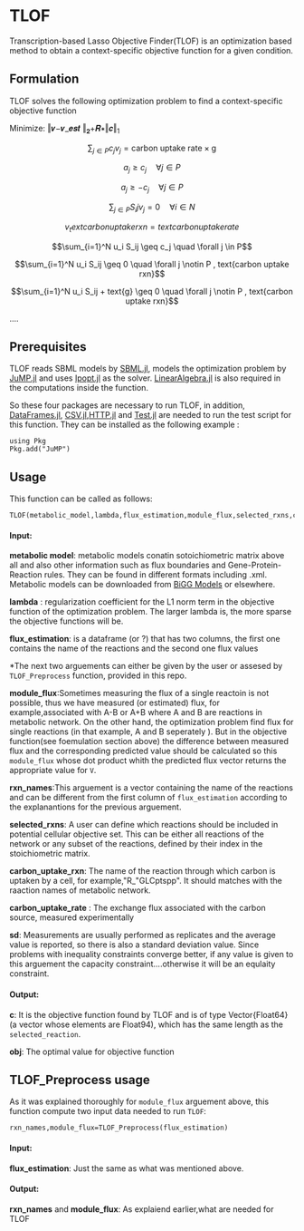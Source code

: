 # TLOF
Transcription-based Lasso Objective Finder(TLOF) is an optimization based method to obtain a context-specific objective function for a given condition.

## Formulation
TLOF solves the following optimization problem to find a context-specific objective function

Minimize: ‖𝒗−𝒗_𝒆𝒔𝒕 ‖<sub>𝟐</sub>+𝑹∗‖𝒄‖<sub>1</sub>

$$\sum_{j \in P}c_j v_j=\text{carbon uptake rate} \times  \text{g}$$

$$ a_j \geq c_j \quad \forall j \in P$$

$$ a_j \geq -c_j \quad \forall j \in P$$

$$\sum_{j \in P}S_ij v_j=0 \quad \forall i \in N$$

$$v_text{carbon uptake rxn}=text{carbon uptake rate}$$

$$\sum_{i=1}^N u_i S_ij \geq c_j \quad \forall j \in P$$

$$\sum_{i=1}^N u_i S_ij \geq 0 \quad \forall j \notin P , text{carbon uptake rxn}$$

$$\sum_{i=1}^N u_i S_ij + text{g} \geq 0 \quad \forall j \notin P , text{carbon uptake rxn}$$


....

## Prerequisites
TLOF reads SBML models by [SBML.jl](https://github.com/LCSB-BioCore/SBML.jl), models the optimization problem by [JuMP.jl](https://github.com/jump-dev/JuMP.jl) and uses [Ipopt.jl](https://github.com/jump-dev/Ipopt.jl) as the solver. 
[LinearAlgebra.jl](https://github.com/JuliaLang/julia/blob/master/stdlib/LinearAlgebra/src/LinearAlgebra.jl) is also required in the computations inside the function.

So these four packages are necessary to run TLOF, in addition, [DataFrames.jl](https://github.com/JuliaData/DataFrames.jl), [CSV.jl](https://github.com/JuliaData/CSV.jl),[HTTP.jl](https://github.com/JuliaWeb/HTTP.jl) and [Test.jl](https://github.com/JuliaLang/julia/blob/master/stdlib/Test/src/Test.jl) are needed to run the test script for this function. 
They can be installed as the following example :

```
using Pkg
Pkg.add("JuMP")
```
## Usage
This function can be called as follows:
```
TLOF(metabolic_model,lambda,flux_estimation,module_flux,selected_rxns,carbon_uptake_rxn,carbon_uptake_rate,sd)
```

#### Input:
  **metabolic model**: metabolic models conatin sotoichiometric matrix above all and also other information such as flux boundaries and Gene-Protein-Reaction rules. They can be found in different formats including .xml. Metabolic models can be downloaded from [BiGG Models](http://bigg.ucsd.edu/) or elsewhere.

  **lambda** : regularization coefficient for the L1 norm term in the objective function of the optimization problem. The larger lambda is, the more sparse the objective functions will be.
  
  **flux_estimation**: is a dataframe (or ?) that has two columns, the first one contains the name of the reactions and the second one flux values

*The next two arguements can either be given by the user or assesed by `TLOF_Preprocess` function, provided in this repo.

**module_flux**:Sometimes measuring the flux of a single reactoin is not possible, thus we have measured (or estimated) flux, for example,associated with A-B or A+B where A and B are reactions in metabolic network. On the other hand, the optimization problem find flux for single reactions (in that example, A and B seperately ). But in the objective function(see foemulation section above) the difference between measured flux and the corresponding predicted value should be calculated so this `module_flux`  whose dot product whith the predicted flux vector returns the appropriate value for `V`.

**rxn_names**:This arguement is a vector containing the name of the reactions and can be different from the first column of `flux_estimation` according to the explanantions for the previous arguement.

**selected_rxns**: A user can define which reactions should be included in potential cellular objective set. This can be either all reactions of the network or any subset of the reactions, defined by their index in the stoichiometric matrix. 

**carbon_uptake_rxn**: The name of the reaction through which carbon is uptaken by a cell, for example,"R_"GLCptspp". It should matches with the raaction names of metabolic network. 

**carbon_uptake_rate** : The exchange flux associated with the carbon source, measured experimentally

**sd**: Measurements are usually performed as replicates and the average value is reported, so there is also a standard deviation value. Since problems with inequality constraints converge better, if any value is given to this arguement the capacity constraint....otherwise it will be an equlaity constraint.  
  
  
 #### Output:

  **c**: It is the objective function found by TLOF and is of type Vector{Float64} (a vector whose elements are Float94), which has the same length as the `selected_reaction`.
 
  
  **obj**: The optimal value for objective function
  
  
## TLOF_Preprocess usage
As it was explained thoroughly for `module_flux` arguement above, this function compute two input data needed to run `TLOF`: 

```rxn_names,module_flux=TLOF_Preprocess(flux_estimation)```

#### Input:
**flux_estimation**: Just the same as what was mentioned above.

 #### Output:

  **rxn_names** and **module_flux**: As explaiend earlier,what are needed for TLOF
  
